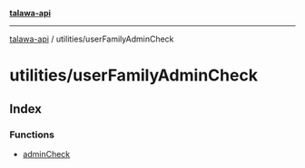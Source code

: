 [**talawa-api**](../../README.md)

***

[talawa-api](../../modules.md) / utilities/userFamilyAdminCheck

# utilities/userFamilyAdminCheck

## Index

### Functions

- [adminCheck](functions/adminCheck.md)
